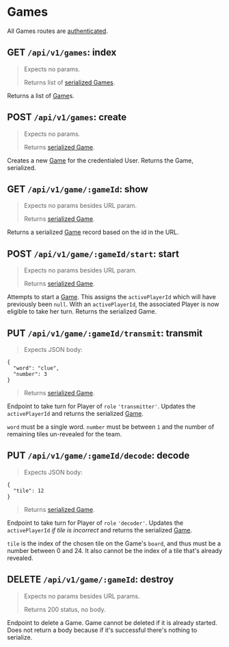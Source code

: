 # Games

All Games routes are [authenticated](#authentication).

## GET `/api/v1/games`: index

> Expects no params.
>
> Returns list of [serialized Games](#game).

Returns a list of [Game](#game)s.

## POST `/api/v1/games`: create

> Expects no params.
>
> Returns [serialized Game](#game).

Creates a new [Game](#game) for the credentialed User. Returns the Game, serialized.

## GET `/api/v1/game/:gameId`: show

> Expects no params besides URL param.
>
> Returns [serialized Game](#game).

Returns a serialized [Game](#game) record based on the id in the URL.

## POST `/api/v1/game/:gameId/start`: start

> Expects no params besides URL param.
>
> Returns [serialized Game](#game).

Attempts to start a [Game](#game). This assigns the `activePlayerId` which will have previously
been `null`. With an `activePlayerId`, the associated Player is now eligible to take her
turn. Returns the serialized Game.

## PUT `/api/v1/game/:gameId/transmit`: transmit

> Expects JSON body:

```json-doc
{
  "word": "clue",
  "number": 3
}
```

> Returns [serialized Game](#game).

Endpoint to take turn for Player of `role` `'transmitter'`. Updates the `activePlayerId` and
returns the serialized [Game](#game).

`word` must be a single word. `number` must be between `1` and the number of remaining tiles
un-revealed for the team.

## PUT `/api/v1/game/:gameId/decode`: decode

> Expects JSON body:

```json-doc
{
  "tile": 12
}
```

> Returns [serialized Game](#game).

Endpoint to take turn for Player of `role` `'decoder'`. Updates the `activePlayerId` _if
tile is incorrect_ and returns the serialized [Game](#game).

`tile` is the index of the chosen tile on the Game's `board`, and thus must be a number
between 0 and 24. It also cannot be the index of a tile that's already revealed.

## DELETE `/api/v1/game/:gameId`: destroy

> Expects no params besides URL params.
>
> Returns 200 status, no body.

Endpoint to delete a Game. Game cannot be deleted if it is already started. Does not
return a body because if it's successful there's nothing to serialize.
